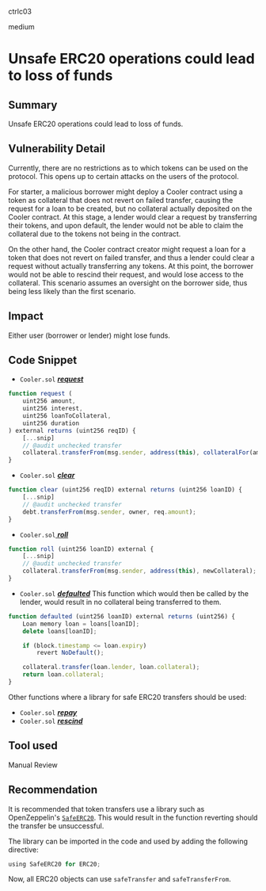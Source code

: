 ctrlc03

medium

# Unsafe ERC20 operations could lead to loss of funds

## Summary

Unsafe ERC20 operations could lead to loss of funds. 

## Vulnerability Detail

Currently, there are no restrictions as to which tokens can be used on the protocol. This opens up to certain attacks on the users of the protocol. 

For starter, a malicious borrower might deploy a Cooler contract using a token as collateral that does not revert on failed transfer, causing the request for a loan to be created, but no collateral actually deposited on the Cooler contract. At this stage, a lender would clear a request by transferring their tokens, and upon default, the lender would not be able to claim the collateral due to the tokens not being in the contract.

On the other hand, the Cooler contract creator might request a loan for a token that does not revert on failed transfer, and thus a lender could clear a request without actually transferring any tokens. At this point, the borrower would not be able to rescind their request, and would lose access to the collateral. This scenario assumes an oversight on the borrower side, thus being less likely than the first scenario.

## Impact

Either user (borrower or lender) might lose funds. 

## Code Snippet

- `Cooler.sol` [***request***](https://github.com/sherlock-audit/2023-01-cooler/blob/main/src/Cooler.sol#L85) 

```javascript
function request (
    uint256 amount,
    uint256 interest,
    uint256 loanToCollateral,
    uint256 duration
) external returns (uint256 reqID) {
    [...snip]
    // @audit unchecked transfer
    collateral.transferFrom(msg.sender, address(this), collateralFor(amount, loanToCollateral));
}
```

- `Cooler.sol` [***clear***](https://github.com/sherlock-audit/2023-01-cooler/blob/main/src/Cooler.sol#L179)

```js
function clear (uint256 reqID) external returns (uint256 loanID) {
    [...snip]
    // @audit unchecked transfer
    debt.transferFrom(msg.sender, owner, req.amount);
}
```

- `Cooler.sol`[ ***roll***](https://github.com/sherlock-audit/2023-01-cooler/blob/main/src/Cooler.sol#L146)

```js
function roll (uint256 loanID) external {
    [...snip]
    // @audit unchecked transfer
    collateral.transferFrom(msg.sender, address(this), newCollateral);
}
```

- `Cooler.sol` [***defaulted***](https://github.com/sherlock-audit/2023-01-cooler/blob/main/src/Cooler.sol#L205)
This function which would then be called by the lender, would result in no collateral being transferred to them. 

```js
function defaulted (uint256 loanID) external returns (uint256) {
    Loan memory loan = loans[loanID];
    delete loans[loanID];

    if (block.timestamp <= loan.expiry) 
        revert NoDefault();

    collateral.transfer(loan.lender, loan.collateral);
    return loan.collateral;
}
```

Other functions where a library for safe ERC20 transfers should be used:

- `Cooler.sol` [***repay***](https://github.com/sherlock-audit/2023-01-cooler/blob/main/src/Cooler.sol#L205) 
- `Cooler.sol` [***rescind***](https://github.com/sherlock-audit/2023-01-cooler/blob/main/src/Cooler.sol#L90)

## Tool used

Manual Review

## Recommendation

It is recommended that token transfers use a library such as OpenZeppelin's [`SafeERC20`](https://github.com/OpenZeppelin/openzeppelin-contracts/blob/master/contracts/token/ERC20/utils/SafeERC20.sol). This would result in the function reverting should the transfer be unsuccessful. 

The library can be imported in the code and used by adding the following directive:

```js
using SafeERC20 for ERC20;
```

Now, all ERC20 objects can use `safeTransfer` and `safeTransferFrom`.